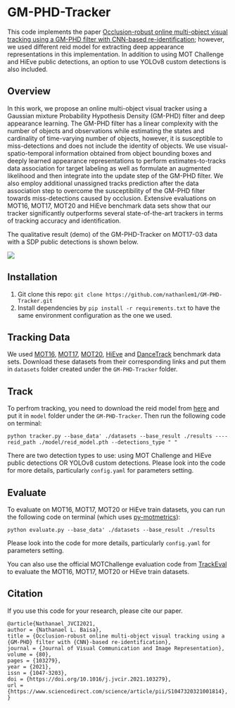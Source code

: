 # GM-PHD-Tracker
This code implements the paper [Occlusion-robust online multi-object visual tracking using a GM-PHD filter with CNN-based re-identification](https://www.sciencedirect.com/science/article/pii/S1047320321001814); 
however, we used different reid model for extracting deep appearance representations in this implementation. In addition 
to using MOT Challenge and HiEve public detections, an option to use YOLOv8 custom detections is also included.



## Overview
In this work, we propose an online multi-object visual tracker using a Gaussian mixture Probability Hypothesis Density 
(GM-PHD) filter and deep appearance learning. The GM-PHD filter has a linear complexity with the number of objects and 
observations while estimating the states and cardinality of time-varying number of objects, however, it is susceptible 
to miss-detections and does not include the identity of objects. We use visual-spatio-temporal information obtained from 
object bounding boxes and deeply learned appearance representations to perform estimates-to-tracks data association for 
target labeling as well as formulate an augmented likelihood and then integrate into the update step of the GM-PHD 
filter. We also employ additional unassigned tracks prediction after the data association step to overcome the 
susceptibility of the GM-PHD filter towards miss-detections caused by occlusion. Extensive evaluations on MOT16, MOT17, 
MOT20 and HiEve benchmark data sets show that our tracker significantly outperforms several state-of-the-art trackers in 
terms of tracking accuracy and identification.


The qualitative result (demo) of the GM-PHD-Tracker on MOT17-03 data with a SDP public detections is shown below. 

![](./assets/demo_MOT17_03_SDP.gif)



## Installation
1. Git clone this repo: `git clone https://github.com/nathanlem1/GM-PHD-Tracker.git`
2. Install dependencies by `pip install -r requirements.txt` to have the same environment configuration as the one we 
used.


## Tracking Data 
We used [MOT16](https://motchallenge.net/data/MOT16/), [MOT17](https://motchallenge.net/data/MOT17/), 
[MOT20](https://motchallenge.net/data/MOT20/), [HiEve](http://humaninevents.org/) and [DanceTrack](https://github.com/DanceTrack/DanceTrack) 
benchmark data sets. Download these datasets from their corresponding links and put them in `datasets` folder created under the 
`GM-PHD-Tracker` folder.


## Track
To perfrom tracking, you need to download the reid model from 
[here](https://drive.google.com/file/d/1XWXzfcSrE2ie9TSGlIqQEeFfXE2lMmDe/view?usp=drive_link) and put it in `model` 
folder under the `GM-PHD-Tracker`. Then run the following code on terminal:

`python tracker.py --base_data' ./datasets --base_result ./results ----reid_path ./model/reid_model.pth --detections_type " "`

There are two detection types to use: using MOT Challenge and HiEve public detections OR YOLOv8 custom detections. 
Please look into the code for more details, particularly `config.yaml` for parameters setting.


## Evaluate
To evaluate on MOT16, MOT17, MOT20 or HiEve train datasets, you can run the following code on terminal (which uses 
[py-motmetrics](https://github.com/cheind/py-motmetrics)):

`python evaluate.py --base_data' ./datasets --base_result ./results`

Please look into the code for more details, particularly `config.yaml` for parameters setting.

You can also use the official MOTChallenge evaluation code from [TrackEval](https://github.com/JonathonLuiten/TrackEval) 
to evaluate the MOT16, MOT17, MOT20 or HiEve train datasets.


## Citation

If you use this code for your research, please cite our paper.

```
@article{Nathanael_JVCI2021,
author = {Nathanael L. Baisa},
title = {Occlusion-robust online multi-object visual tracking using a {GM-PHD} filter with {CNN}-based re-identification},
journal = {Journal of Visual Communication and Image Representation},
volume = {80},
pages = {103279},
year = {2021},
issn = {1047-3203},
doi = {https://doi.org/10.1016/j.jvcir.2021.103279},
url = {https://www.sciencedirect.com/science/article/pii/S1047320321001814},
}
```